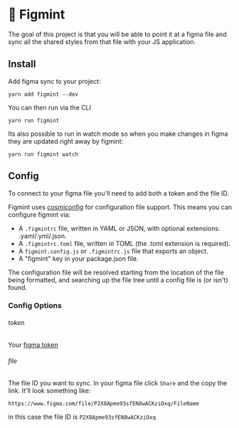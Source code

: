 # 🍃 Figmint

The goal of this project is that you will be able to point it at a figma file and sync all the shared styles from that file with your JS application.

## Install

Add figma sync to your project:

```
yarn add figmint --dev
```

You can then run via the CLI

```
yarn run figmint
```

Its also possible to run in watch mode so when you make changes in figma they are updated right away by figmint:

```
yarn run figmint watch
```

## Config

To connect to your figma file you'll need to add both a token and the file ID.

Figmint uses [cosmiconfig](https://github.com/davidtheclark/cosmiconfig) for configuration file support. This means you can configure figmint via:

- A `.figmintrc` file, written in YAML or JSON, with optional extensions: .yaml/.yml/.json.
- A `.figmintrc.toml` file, written in TOML (the .toml extension is required).
- A `figmint.config.js` or `.figmintrc.js` file that exports an object.
- A "figmint" key in your package.json file.

The configuration file will be resolved starting from the location of the file being formatted, and searching up the file tree until a config file is (or isn't) found.

### Config Options

###### token

Your [figma token](https://www.figma.com/developers/docs#access-tokens)

###### file

The file ID you want to sync. In your figma file click `Share` and the copy the link. It'll look something like:

```
https://www.figma.com/file/P2X8Apme93sfEN8wACKziOxq/FileName
```

in this case the file ID is `P2X8Apme93sfEN8wACKziOxq`
